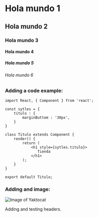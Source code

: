 # Hola mundo 1 
## Hola mundo 2 
### Hola mundo 3 
#### Hola mundo 4 
##### Hola mundo 5 
###### Hola mundo 6


### Adding a code example:

```
import React, { Component } from 'react';

const sytles = {
    titulo : {
        marginButtom : '30px',
    }
}

class Titulo extends Component {
    render() {
        return (
            <h1 style={sytles.titulo}>
               Tienda 
            </h1>
        );
    }
}

export default Titulo;
```



### Adding and image:

![Image of Yaktocat](https://octodex.github.com/images/yaktocat.png)

Adding and testing headers.
